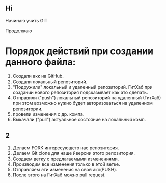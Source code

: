 ## Hi

Начинаю учить GIT

Продолжаю

# Порядок действий при создании данного файла:

1. Создали акк на GitHub.
2. Создали локальный репозиторий.
3. "Подружили" локальный и удаленный репозиторий. ГитХаб при создании нового репозитория подсказывает как это сделать.
4. Отправили ("push") локальный репозиторий на удаленный (ГитХаб) при этом возможно нужно будет авторизоваться на удаленном репозитории.
5. провели изменения с др. компа.
6. Выкачали ("pull") актуальное состояние на локальный комп.


## 2

1. Делаем FORK интересующего нас репозитория.
2. Делаем Git clone для наше йверсии этого репозитория.
3. Создаем ветку с предлагаемыми изменениями.
4. Производим все изменения только в этой ветке.
5. Отправляем эти изменения на свой акк(PUSH).
6. После этого на ГитХаб можно pull request. 
